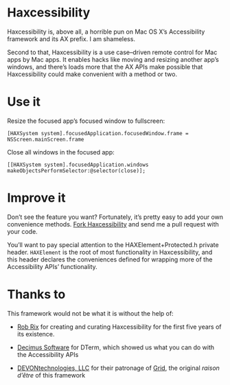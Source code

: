 # Haxcessibility

Haxcessibility is, above all, a horrible pun on Mac OS X’s Accessibility framework and its AX prefix. I am shameless.

Second to that, Haxcessibility is a use case–driven remote control for Mac apps by Mac apps. It enables hacks like moving and resizing another app’s windows, and there’s loads more that the AX APIs make possible that Haxcessibility could make convenient with a method or two.


# Use it

Resize the focused app’s focused window to fullscreen:

	[HAXSystem system].focusedApplication.focusedWindow.frame = NSScreen.mainScreen.frame

Close all windows in the focused app:

	[[HAXSystem system].focusedApplication.windows makeObjectsPerformSelector:@selector(close)];

# Improve it

Don’t see the feature you want? Fortunately, it’s pretty easy to add your own convenience methods. [Fork Haxcessibility](https://github.com/numist/Haxcessibility/fork) and send me a pull request with your code.

You’ll want to pay special attention to the HAXElement+Protected.h private header. `HAXElement` is the root of most functionality in Haxcessibility, and this header declares the conveniences defined for wrapping more of the Accessibility APIs’ functionality.

# Thanks to

This framework would not be what it is without the help of:

- [Rob Rix](https://github.com/robrix) for creating and curating Haxcessibility for the first five years of its existence.

- [Decimus Software](http://decimus.net) for DTerm, which showed us what you can do with the Accessibility APIs

- [DEVONtechnologies, LLC](http://devontechnologies.com/) for their patronage of [Grid](https://github.com/robrix/Grid), the original _raison d’être_ of this framework
